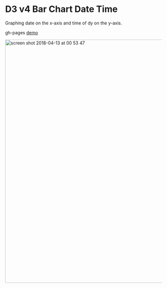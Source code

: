 # D3 v4 Bar Chart Date Time

Graphing date on the x-axis and time of dy on the y-axis.

gh-pages [demo](https://shanegibney.github.io/D3-Date-Hours-Graph)

<img width="781" alt="screen shot 2018-04-13 at 00 53 47" src="https://user-images.githubusercontent.com/17167992/38709859-3e8545a0-3eb5-11e8-8ac0-46b34f32daae.png">
